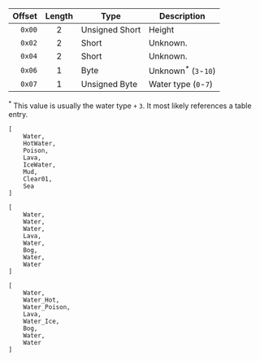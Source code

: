 | Offset | Length | Type | Description |
|-------:|:------------:|------|-------------|
| `0x00` | 2 | Unsigned Short | Height |
| `0x02` | 2 | Short | Unknown. |
| `0x04` | 2 | Short | Unknown. |
| `0x06` | 1 | Byte | Unknown<sup>*</sup> (`3`-`10`) |
| `0x07` | 1 | Unsigned Byte | Water type (`0`-`7`) |

<sup>*</sup> This value is usually the water type `+` `3`. It most likely references a table entry.

```
[
	Water,
	HotWater,
	Poison,
	Lava,
	IceWater,
	Mud,
	Clear01,
	Sea
]

[
	Water,
	Water,
	Water,
	Lava,
	Water,
	Bog,
	Water,
	Water
]

[
	Water,
	Water_Hot,
	Water_Poison,
	Lava,
	Water_Ice,
	Bog,
	Water,
	Water
]
```